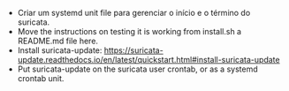 - Criar um systemd unit file para gerenciar o início e o término do suricata.
- Move the instructions on testing it is working from install.sh a README.md
  file here. 
- Install suricata-update:
  https://suricata-update.readthedocs.io/en/latest/quickstart.html#install-suricata-update
- Put suricata-update on the suricata user crontab, or as a systemd crontab
  unit.

